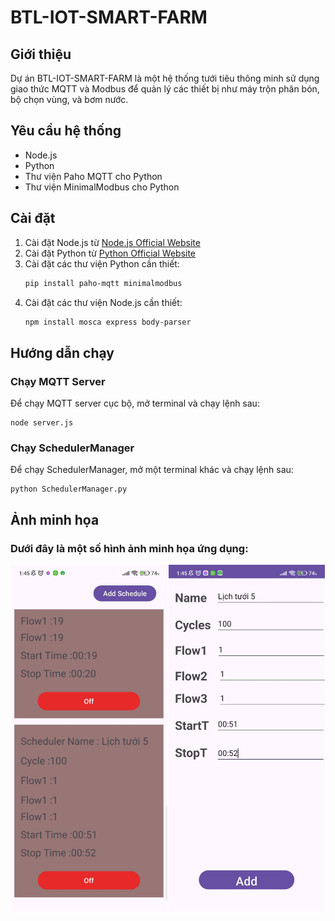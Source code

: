 # BTL-IOT-SMART-FARM

## Giới thiệu
Dự án BTL-IOT-SMART-FARM là một hệ thống tưới tiêu thông minh sử dụng giao thức MQTT và Modbus để quản lý các thiết bị như máy trộn phân bón, bộ chọn vùng, và bơm nước.

## Yêu cầu hệ thống
- Node.js
- Python
- Thư viện Paho MQTT cho Python
- Thư viện MinimalModbus cho Python

## Cài đặt
1. Cài đặt Node.js từ [Node.js Official Website](https://nodejs.org/)
2. Cài đặt Python từ [Python Official Website](https://www.python.org/)
3. Cài đặt các thư viện Python cần thiết:
    ```sh
    pip install paho-mqtt minimalmodbus
    ```
4. Cài đặt các thư viện Node.js cần thiết:
    ```sh
    npm install mosca express body-parser
    ```
## Hướng dẫn chạy
### Chạy MQTT Server
Để chạy MQTT server cục bộ, mở terminal và chạy lệnh sau:

    node server.js
    

### Chạy SchedulerManager
Để chạy SchedulerManager, mở một terminal khác và chạy lệnh sau:

    python SchedulerManager.py
    
## Ảnh minh họa
### Dưới đây là một số hình ảnh minh họa ứng dụng:
<div style="display: flex; justify-content: space-around;">
    <img src="imgs/1.jpg" alt="..." width="250" />
    <img src="imgs/2.jpg" alt="..." width="250" />
</div>

